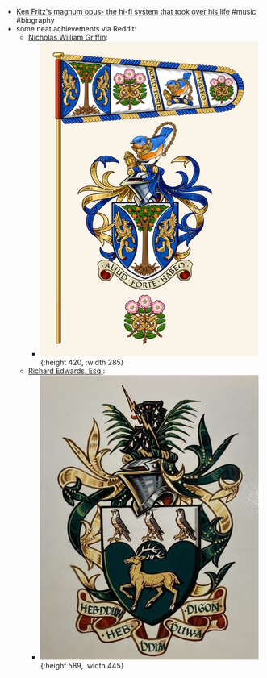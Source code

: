 - [Ken Fritz's magnum opus- the hi-fi system that took over his life](https://www.washingtonpost.com/style/interactive/2024/ken-fritz-greatest-stereo-auction-cost/?pwapi_token=eyJ0eXAiOiJKV1QiLCJhbGciOiJIUzI1NiJ9.eyJyZWFzb24iOiJnaWZ0IiwibmJmIjoxNzA1MTIyMDAwLCJpc3MiOiJzdWJzY3JpcHRpb25zIiwiZXhwIjoxNzA2NTA0Mzk5LCJpYXQiOjE3MDUxMjIwMDAsImp0aSI6IjdjNTRmYTBhLTc0MmEtNDY4ZS05Mzg5LTNlMmU1Yzk1Njg3NyIsInVybCI6Imh0dHBzOi8vd3d3Lndhc2hpbmd0b25wb3N0LmNvbS9zdHlsZS9pbnRlcmFjdGl2ZS8yMDI0L2tlbi1mcml0ei1ncmVhdGVzdC1zdGVyZW8tYXVjdGlvbi1jb3N0LyJ9.s7Avn-db25SZb6ZnyMcs7odoEoxg6k0EpDmtb2lGYsw&itid=gfta) #music #biography
- some neat achievements via Reddit:
	- [Nicholas William Griffin](https://www.reddit.com/r/heraldry/comments/193x4xx/full_achievement_and_a_badge_most_recent_project/):
		- ![vofk7d2pxrbc1.webp](../assets/vofk7d2pxrbc1_1705202133970_0.webp){:height 420, :width 285}
	- [Richard Edwards, Esq.](https://www.reddit.com/r/heraldry/comments/19601xt/am_i_entitled_to_a_full_heraldic_achievement_my/):
		- ![hn642qsd9acc1.webp](../assets/hn642qsd9acc1_1705202262194_0.webp){:height 589, :width 445}